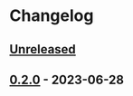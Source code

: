 # Changelog

## [Unreleased]

## [0.2.0] - 2023-06-28

[Unreleased]: https://github.com/getindata/dbt-graph-builder/compare/0.2.0...HEAD

[0.2.0]: https://github.com/getindata/dbt-graph-builder/compare/f76abeafa582a87c7884ae73d2c86105375ace44...0.2.0
